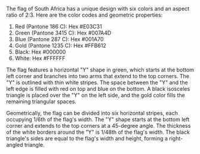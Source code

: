 The flag of South Africa has a unique design with six colors and an aspect ratio of 2:3. Here are the color codes and geometric properties:

1. Red (Pantone 186 C): Hex #E03C31
2. Green (Pantone 3415 C): Hex #007A4D
3. Blue (Pantone 287 C): Hex #001A70
4. Gold (Pantone 1235 C): Hex #FFB612
5. Black: Hex #000000
6. White: Hex #FFFFFF

The flag features a horizontal "Y" shape in green, which starts at the bottom left corner and branches into two arms that extend to the top corners. The "Y" is outlined with thin white stripes. The space between the "Y" and the left edge is filled with red on top and blue on the bottom. A black isosceles triangle is placed over the "Y" on the left side, and the gold color fills the remaining triangular spaces.

Geometrically, the flag can be divided into six horizontal stripes, each occupying 1/6th of the flag's width. The "Y" shape starts at the bottom left corner and extends to the top corners at a 45-degree angle. The thickness of the white borders around the "Y" is 1/48th of the flag's width. The black triangle's sides are equal to the flag's width and height, forming a right-angled triangle.